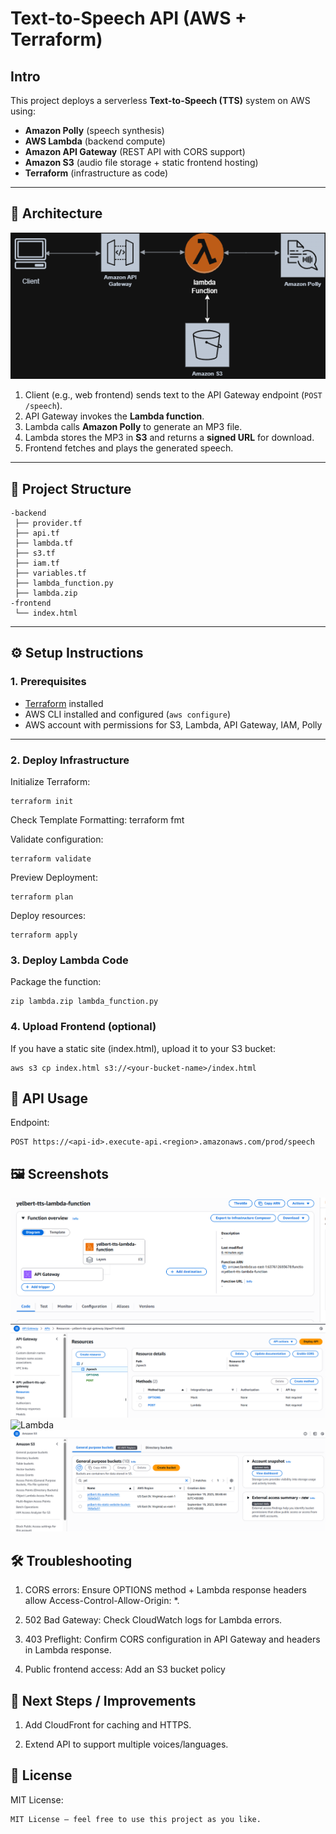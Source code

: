 # Text-to-Speech API (AWS + Terraform)
## Intro
This project deploys a serverless **Text-to-Speech (TTS)** system on AWS using:
- **Amazon Polly** (speech synthesis)
- **AWS Lambda** (backend compute)
- **Amazon API Gateway** (REST API with CORS support)
- **Amazon S3** (audio file storage + static frontend hosting)
- **Terraform** (infrastructure as code)

---

## 🚀 Architecture
![System Architechture](./docs/Text-to-speech.drawio.png)
1. Client (e.g., web frontend) sends text to the API Gateway endpoint (`POST /speech`).
2. API Gateway invokes the **Lambda function**.
3. Lambda calls **Amazon Polly** to generate an MP3 file.
4. Lambda stores the MP3 in **S3** and returns a **signed URL** for download.
5. Frontend fetches and plays the generated speech.

---

## 📂 Project Structure
```
-backend
 ├── provider.tf
 ├── api.tf
 ├── lambda.tf
 ├── s3.tf 
 ├── iam.tf 
 ├── variables.tf 
 ├── lambda_function.py
 ├── lambda.zip 
-frontend
 └── index.html
 ```

 
---

## ⚙️ Setup Instructions

### 1. Prerequisites
- [Terraform](https://developer.hashicorp.com/terraform/downloads) installed
- AWS CLI installed and configured (`aws configure`)
- AWS account with permissions for S3, Lambda, API Gateway, IAM, Polly

---

### 2. Deploy Infrastructure
Initialize Terraform:
```
terraform init
```
Check Template Formatting:
terraform fmt

Validate configuration:
```
terraform validate
```

Preview Deployment:
```
terraform plan
```
Deploy resources:
```
terraform apply
```
### 3. Deploy Lambda Code

Package the function:
```
zip lambda.zip lambda_function.py
```

### 4. Upload Frontend (optional)

If you have a static site (index.html), upload it to your S3 bucket:
```
aws s3 cp index.html s3://<your-bucket-name>/index.html
```

## 🔑 API Usage
Endpoint:
```
POST https://<api-id>.execute-api.<region>.amazonaws.com/prod/speech
```
## 🖼️ Screenshots
![Frontend](./docs/lambda.png)
![API Gateway](./docs/apigateway.png)
![Lambda](./docs/lambdas.png)
![S3 Buckets](./docs/s3buckets.png)

## 🛠️ Troubleshooting

1. CORS errors: Ensure OPTIONS method + Lambda response headers allow Access-Control-Allow-Origin: *.

2. 502 Bad Gateway: Check CloudWatch logs for Lambda errors.

3. 403 Preflight: Confirm CORS configuration in API Gateway and headers in Lambda response.

4. Public frontend access: Add an S3 bucket policy

## 📌 Next Steps / Improvements

1. Add CloudFront for caching and HTTPS.

2. Extend API to support multiple voices/languages.

## 📝 License

MIT License:

```
MIT License – feel free to use this project as you like.
```

